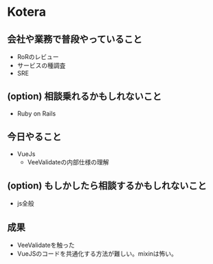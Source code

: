 # Kotera

## 会社や業務で普段やっていること

- RoRのレビュー
- サービスの種調査
- SRE

## (option) 相談乗れるかもしれないこと

- Ruby on Rails

## 今日やること

- VueJs
  - VeeValidateの内部仕様の理解

## (option) もしかしたら相談するかもしれないこと
 
- js全般

## 成果

- VeeValidateを触った
- VueJSのコードを共通化する方法が難しい。mixinは怖い。
